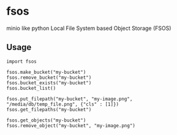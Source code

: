 # fsos

minio like python Local File System based Object Storage (FSOS)

## Usage

```
import fsos

fsos.make_bucket("my-bucket")
fsos.remove_bucket("my-bucket")
fsos.bucket_exists("my-bucket")
fsos.bucket_list()

fsos.put_filepath("my-bucket", "my-image.png", "/media/db/temp_file.png", {"cls" : [1]})
fsos.get_filepaths("my-bucket")

fsos.get_objects("my-bucket")
fsos.remove_object("my-bucket", "my-image.png")
```
